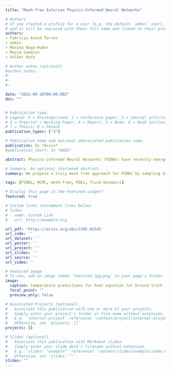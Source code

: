 ```yaml
---
title: "Mesh-free Eulerian Physics-Informed Neural Networks"

# Authors
# If you created a profile for a user (e.g. the default `admin` user), write the username (folder name) here 
# and it will be replaced with their full name and linked to their profile.
authors:
- Fabricio Arend Torres
- admin
- Monika Nagy-Huber
- Maxim Samarin
- Volker Roth

# Author notes (optional)
#author_notes:
#- 
#- 
#- 

date: "2022-09-28T00:00:00Z"
doi: ""


# Publication type.
# Legend: 0 = Uncategorised; 1 = Conference paper; 2 = Journal article;
# 3 = Preprint / Working Paper; 4 = Report; 5 = Book; 6 = Book section;
# 7 = Thesis; 8 = Patent
publication_types: ["3"]

# Publication name and optional abbreviated publication name.
publication: In *Arxiv*
#publication_short: In *AABI*

abstract: Physics-informed Neural Networks (PINNs) have recently emerged as a principled way to include prior physical knowledge in form of partial differential equations (PDEs) into neural networks. Although PINNs are generally viewed as mesh-free, current approaches still rely on collocation points within a bounded region, even in settings with spatially sparse signals. Furthermore, if the boundaries are not known, the selection of such a region is difficult and often results in a large proportion of collocation points being selected in areas of low relevance. To resolve this severe drawback of current methods, we present a mesh-free and adaptive approach termed particle-density PINN (pdPINN), which is inspired by the microscopic viewpoint of fluid dynamics. The method is based on the Eulerian formulation and, different from classical mesh-free method, does not require the introduction of Lagrangian updates. We propose to sample directly from the distribution over the particle positions, eliminating the need to introduce boundaries while adaptively focusing on the most relevant regions. This is achieved by interpreting a non-negative physical quantity (such as the density or temperature) as an unnormalized probability distribution from which we sample with dynamic Monte Carlo methods. The proposed method leads to higher sample efficiency and improved performance of PINNs. These advantages are demonstrated on various experiments based on the continuity equations, Fokker-Planck equations, and the heat equation.

# Summary. An optional shortened abstract.
summary: We propose a truly mesh free approach for PINNs by sampling directly from the modelled density that is applicable in unbounded or unknown domains and scales to high dimensional setting

tags: [PINNs, MCMC, mesh-free, PDEs, fluid-dynamics]

# Display this page in the Featured widget?
featured: true

# Custom links (uncomment lines below)
# links:
# - name: Custom Link
#   url: http://example.org

url_pdf: 'https://arxiv.org/abs/2206.01545'
url_code: ''
url_dataset: ''
url_poster: ''
url_project: ''
url_slides: ''
url_source: ''
url_video: ''

# Featured image
# To use, add an image named `featured.jpg/png` to your page's folder. 
image:
  caption: temperature predictions for heat equation (a) Ground truth (b) uniform sampling, and (c) proposed pdPINN
  focal_point: ""
  preview_only: false

# Associated Projects (optional).
#   Associate this publication with one or more of your projects.
#   Simply enter your project's folder or file name without extension.
#   E.g. `internal-project` references `content/project/internal-project/index.md`.
#   Otherwise, set `projects: []`.
projects: []

# Slides (optional).
#   Associate this publication with Markdown slides.
#   Simply enter your slide deck's filename without extension.
#   E.g. `slides: "example"` references `content/slides/example/index.md`.
#   Otherwise, set `slides: ""`.
slides: ""
---
```

